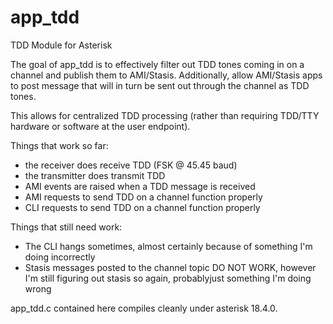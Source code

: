# app_tdd

TDD Module for Asterisk

The goal of app_tdd is to effectively filter out TDD tones coming in on a channel and publish them to AMI/Stasis.  Additionally, allow AMI/Stasis apps to post message that will in turn be sent out through the channel as TDD tones.

This allows for centralized TDD processing (rather than requiring TDD/TTY hardware or software at the user endpoint).

Things that work so far:

- the receiver does receive TDD (FSK @ 45.45 baud)
- the transmitter does transmit TDD
- AMI events are raised when a TDD message is received
- AMI requests to send TDD on a channel function properly
- CLI requests to send TDD on a channel function properly

Things that still need work:

- The CLI hangs sometimes, almost certainly because of something I'm doing incorrectly
- Stasis messages posted to the channel topic DO NOT WORK, however I'm still figuring out stasis so again, probablyjust  something I'm doing wrong

app_tdd.c contained here compiles cleanly under asterisk 18.4.0.
